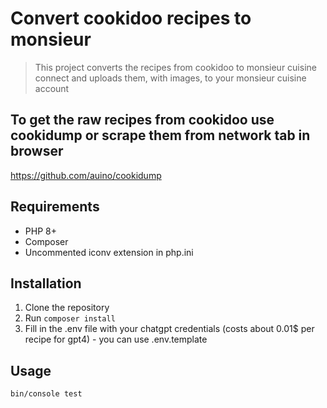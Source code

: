 # Convert cookidoo recipes to monsieur
> This project converts the recipes from cookidoo to monsieur cuisine connect and uploads them, with images, to your monsieur cuisine account
## To get the raw recipes from cookidoo use cookidump or scrape them from network tab in browser
https://github.com/auino/cookidump

## Requirements
- PHP 8+
- Composer
- Uncommented iconv extension in php.ini

## Installation
1. Clone the repository
2. Run `composer install`
3. Fill in the .env file with your chatgpt credentials (costs about 0.01$ per recipe for gpt4) - you can use .env.template

## Usage
`bin/console test`